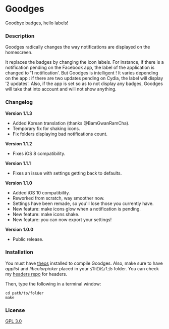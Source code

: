 # Goodges
Goodbye badges, hello labels!

### Description
Goodges radically changes the way notifications are displayed on the homescreen.

It replaces the badges by changing the icon labels. For instance, if there is a notification pending on the Facebook app, the label of the application is changed to '1 notification'.
But Goodges is intelligent ! It varies depending on the app : if there are two updates pending on Cydia, the label will display '2 updates'.
Also, if the app is set so as to not display any badges, Goodges will take that into account and will not show anything.

### Changelog
**Version 1.1.3**
* Added Korean translation (thanks @BamGwanRamCha).
* Temporary fix for shaking icons.
* Fix folders displaying bad notifications count.

**Version 1.1.2**
* Fixes iOS 8 compatibility.

**Version 1.1.1**
* Fixes an issue with settings getting back to defaults.

**Version 1.1.0**
* Added iOS 10 compatibility.
* Reworked from scratch, way smoother now.
* Settings have been remade, so you'll lose those you currently have.
* New feature: make icons glow when a notification is pending.
* New feature: make icons shake.
* New feature: you can now export your settings!

**Version 1.0.0**
* Public release.

### Installation
You must have [theos](https://github.com/theos/theos) installed to compile Goodges.
Also, make sure to have *applist* and *libcolorpicker* placed in your `$THEOS/lib` folder.
You can check my [headers repo](https://github.com/faku99/headers) for headers.

Then, type the following in a terminal window:

    cd path/to/folder
    make


### License
[GPL 3.0](LICENSE.md)
